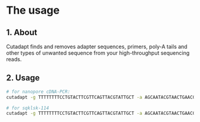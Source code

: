 # The usage

## 1. About

Cutadapt finds and removes adapter sequences, primers, poly-A tails and other types of unwanted sequence from your high-throughput sequencing reads.

## 2. Usage

```bash
# for nanopore cDNA-PCR:
cutadapt -g TTTTTTTTCCTGTACTTCGTTCAGTTACGTATTGCT -a AGCAATACGTAACTGAACGAAGTACAGGAAAAAAAA -g TTTCTGTTGGTGCTGATATTGCTGCCATTACGGCCGGG -a CCCGGCCGTAATGGCAGCAATATCAGCACCAACAGAAA -a "A{20}" -g "T{20}" -a "T{20}" -g "A{20}"  --error-rate=0.1 --times=2 --poly-a -o cleaned_unmapped.fa ./raw_unmapped.fa

# for sqklsk-114
cutadapt -g TTTTTTTTCCTGTACTTCGTTCAGTTACGTATTGCT -a AGCAATACGTAACTGAACGAAGTACAGGAAAAAAAA -g GCAATACGTAACTGAACGAAGTACAGG -a CCTGTACTTCGTTCAGTTACGTATTGC --error-rate=0.1 --times=2 -o cleaned_unmapped.fa ./raw_unmapped.fa

```
